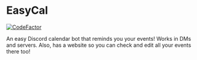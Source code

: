 # EasyCal
[![CodeFactor](https://www.codefactor.io/repository/github/jesussepe/easycal/badge/master)](https://www.codefactor.io/repository/github/jesussepe/easycal/overview/master)



An easy Discord calendar bot that reminds you your events! Works in DMs and servers. Also, has a website so you can check and edit all your events there too!
